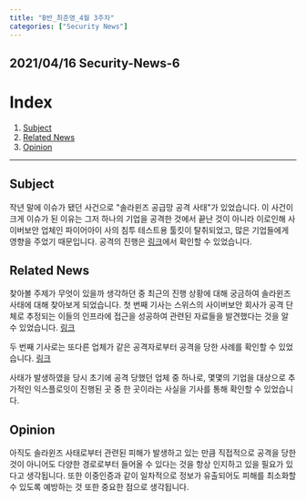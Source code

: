 ```yaml
---
title: "B반_최준영_4월 3주차"
categories: ["Security News"]
---
```


2021/04/16 Security-News-6
--------------------------

# Index

1. [Subject](#subject)
2. [Related News](#related-news)
3. [Opinion](#opinion)

* * *

## Subject

작년 말에 이슈가 됐던 사건으로 "솔라윈즈 공급망 공격 사태"가 있었습니다. 이 사건이 크게 이슈가 된 이유는 그저 하나의 기업을 공격한 것에서 끝난 것이 아니라 이로인해 사이버보안 업체인 파이어아이 사의 침투 테스트용 툴킷이 탈취되었고, 많은 기업들에게 영향을 주었기 때문입니다. 공격의 진행은 [링크](https://www.itworld.co.kr/news/189328)에서 확인할 수 있었습니다.

## Related News

찾아볼 주제가 무엇이 있을까 생각하던 중 최근의 진행 상황에 대해 궁금하여 솔라윈즈 사태에 대해 찾아보게 되었습니다. 첫 번째 기사는 스위스의 사이버보안 회사가 공격 단체로 추정되는 이들의 인프라에 접근을 성공하여 관련된 자료들을 발견했다는 것을 알 수 있었습니다. [링크](https://www.boannews.com/media/view.asp?idx=95819)

두 번째 기사로는 또다른 업체가 같은 공격자로부터 공격을 당한 사례를 확인할 수 있었습니다. [링크](https://www.boannews.com/media/view.asp?idx=95718)

사태가 발생하였을 당시 초기에 공격 당했던 업체 중 하나로, 몇몇의 기업을 대상으로 추가적인 익스플로잇이 진행된 곳 중 한 곳이라는 사실을 기사를 통해 확인할 수 있었습니다.

## Opinion

아직도 솔라윈즈 사태로부터 관련된 피해가 발생하고 있는 만큼 직접적으로 공격을 당한 것이 아니어도 다양한 경로로부터 들어올 수 있다는 것을 항상 인지하고 있을 필요가 있다고 생각됩니다. 또한 이중인증과 같이 일차적으로 정보가 유출되어도 피해를 최소화할 수 있도록 예방하는 것 또한 중요한 점으로 생각됩니다.
